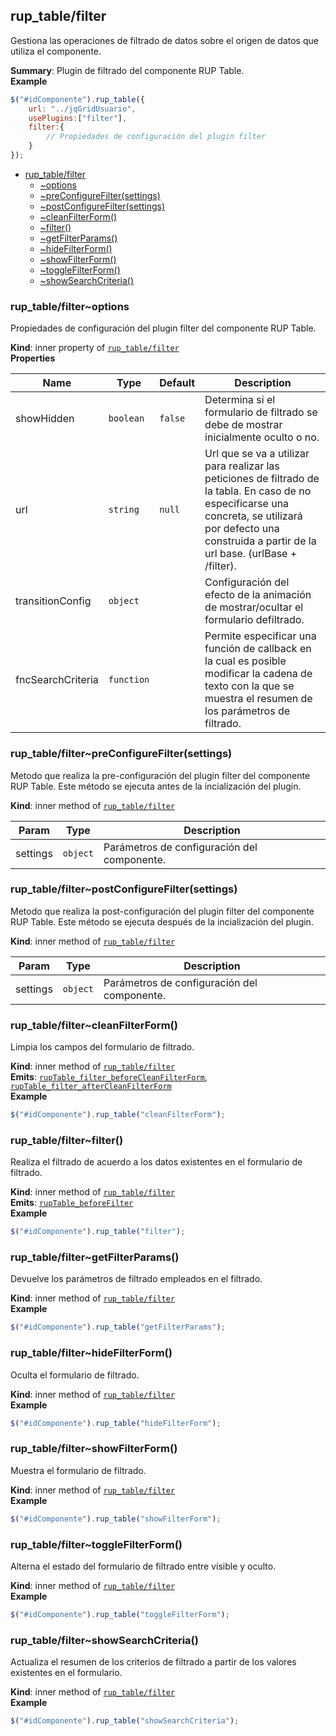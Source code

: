 <a name="module_rup_table/filter"></a>

## rup_table/filter
Gestiona las operaciones de filtrado de datos sobre el origen de datos que utiliza el componente.

**Summary**: Plugin de filtrado del componente RUP Table.  
**Example**  
```js
$("#idComponente").rup_table({	url: "../jqGridUsuario",	usePlugins:["filter"],	filter:{		// Propiedades de configuración del plugin filter	}});
```

* [rup_table/filter](#module_rup_table/filter)
    * [~options](#module_rup_table/filter..options)
    * [~preConfigureFilter(settings)](#module_rup_table/filter..preConfigureFilter)
    * [~postConfigureFilter(settings)](#module_rup_table/filter..postConfigureFilter)
    * [~cleanFilterForm()](#module_rup_table/filter..cleanFilterForm)
    * [~filter()](#module_rup_table/filter..filter)
    * [~getFilterParams()](#module_rup_table/filter..getFilterParams)
    * [~hideFilterForm()](#module_rup_table/filter..hideFilterForm)
    * [~showFilterForm()](#module_rup_table/filter..showFilterForm)
    * [~toggleFilterForm()](#module_rup_table/filter..toggleFilterForm)
    * [~showSearchCriteria()](#module_rup_table/filter..showSearchCriteria)

<a name="module_rup_table/filter..options"></a>

### rup_table/filter~options
Propiedades de configuración del plugin filter del componente RUP Table.

**Kind**: inner property of [<code>rup_table/filter</code>](#module_rup_table/filter)  
**Properties**

| Name | Type | Default | Description |
| --- | --- | --- | --- |
| showHidden | <code>boolean</code> | <code>false</code> | Determina si el formulario de filtrado se debe de mostrar inicialmente oculto o no. |
| url | <code>string</code> | <code>null</code> | Url que se va a utilizar para realizar las peticiones de filtrado de la tabla. En caso de no especificarse una concreta, se utilizará por defecto una construida a partir de la url base. (urlBase + /filter). |
| transitionConfig | <code>object</code> |  | Configuración del efecto de la animación de mostrar/ocultar el formulario defiltrado. |
| fncSearchCriteria | <code>function</code> |  | Permite especificar una función de callback en la cual es posible modificar la cadena de texto con la que se muestra el resumen de los parámetros de filtrado. |

<a name="module_rup_table/filter..preConfigureFilter"></a>

### rup_table/filter~preConfigureFilter(settings)
Metodo que realiza la pre-configuración del plugin filter del componente RUP Table.Este método se ejecuta antes de la incialización del plugin.

**Kind**: inner method of [<code>rup_table/filter</code>](#module_rup_table/filter)  

| Param | Type | Description |
| --- | --- | --- |
| settings | <code>object</code> | Parámetros de configuración del componente. |

<a name="module_rup_table/filter..postConfigureFilter"></a>

### rup_table/filter~postConfigureFilter(settings)
Metodo que realiza la post-configuración del plugin filter del componente RUP Table.Este método se ejecuta después de la incialización del plugin.

**Kind**: inner method of [<code>rup_table/filter</code>](#module_rup_table/filter)  

| Param | Type | Description |
| --- | --- | --- |
| settings | <code>object</code> | Parámetros de configuración del componente. |

<a name="module_rup_table/filter..cleanFilterForm"></a>

### rup_table/filter~cleanFilterForm()
Limpia los campos del formulario de filtrado.

**Kind**: inner method of [<code>rup_table/filter</code>](#module_rup_table/filter)  
**Emits**: [<code>rupTable_filter_beforeCleanFilterForm</code>](#module_rup_table+event_rupTable_filter_beforeCleanFilterForm), [<code>rupTable_filter_afterCleanFilterForm</code>](#module_rup_table+event_rupTable_filter_afterCleanFilterForm)  
**Example**  
```js
$("#idComponente").rup_table("cleanFilterForm");
```
<a name="module_rup_table/filter..filter"></a>

### rup_table/filter~filter()
Realiza el filtrado de acuerdo a los datos existentes en el formulario de filtrado.

**Kind**: inner method of [<code>rup_table/filter</code>](#module_rup_table/filter)  
**Emits**: [<code>rupTable_beforeFilter</code>](#module_rup_table+event_rupTable_beforeFilter)  
**Example**  
```js
$("#idComponente").rup_table("filter");
```
<a name="module_rup_table/filter..getFilterParams"></a>

### rup_table/filter~getFilterParams()
Devuelve los parámetros de filtrado empleados en el filtrado.

**Kind**: inner method of [<code>rup_table/filter</code>](#module_rup_table/filter)  
**Example**  
```js
$("#idComponente").rup_table("getFilterParams");
```
<a name="module_rup_table/filter..hideFilterForm"></a>

### rup_table/filter~hideFilterForm()
Oculta el formulario de filtrado.

**Kind**: inner method of [<code>rup_table/filter</code>](#module_rup_table/filter)  
**Example**  
```js
$("#idComponente").rup_table("hideFilterForm");
```
<a name="module_rup_table/filter..showFilterForm"></a>

### rup_table/filter~showFilterForm()
Muestra el formulario de filtrado.

**Kind**: inner method of [<code>rup_table/filter</code>](#module_rup_table/filter)  
**Example**  
```js
$("#idComponente").rup_table("showFilterForm");
```
<a name="module_rup_table/filter..toggleFilterForm"></a>

### rup_table/filter~toggleFilterForm()
Alterna el estado del formulario de filtrado entre visible y oculto.

**Kind**: inner method of [<code>rup_table/filter</code>](#module_rup_table/filter)  
**Example**  
```js
$("#idComponente").rup_table("toggleFilterForm");
```
<a name="module_rup_table/filter..showSearchCriteria"></a>

### rup_table/filter~showSearchCriteria()
Actualiza el resumen de los criterios de filtrado a partir de los valores existentes en el formulario.

**Kind**: inner method of [<code>rup_table/filter</code>](#module_rup_table/filter)  
**Example**  
```js
$("#idComponente").rup_table("showSearchCriteria");
```
